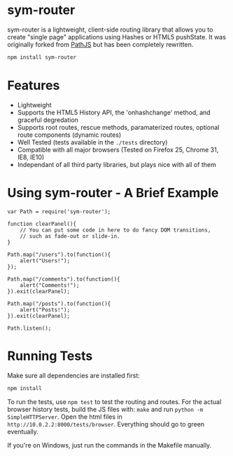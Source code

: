 # sym-router

sym-router is a lightweight, client-side routing library that allows you to
create "single page" applications using Hashes or HTML5 pushState. It was
originally forked from [PathJS](https://github.com/mtrpcic/pathjs) but has been
completely rewritten.

```bash
npm install sym-router
```

# Features

* Lightweight
* Supports the HTML5 History API, the 'onhashchange' method, and graceful
  degredation
* Supports root routes, rescue methods, paramaterized routes, optional route
  components (dynamic routes)
* Well Tested (tests available in the `./tests` directory)
* Compatible with all major browsers (Tested on Firefox 25, Chrome 31, IE8, IE10)
* Independant of all third party libraries, but plays nice with all of them

# Using sym-router - A Brief Example

    var Path = require('sym-router');

    function clearPanel(){
        // You can put some code in here to do fancy DOM transitions,
        // such as fade-out or slide-in.
    }

    Path.map("/users").to(function(){
        alert("Users!");
    });

    Path.map("/comments").to(function(){
        alert("Comments!");
    }).exit(clearPanel);

    Path.map("/posts").to(function(){
        alert("Posts!");
    }).exit(clearPanel);

    Path.listen();

# Running Tests

Make sure all dependencies are installed first:

```bash
npm install
```

To run the tests, use `npm test` to test the routing and routes.
For the actual browser history tests, build the JS files with:
`make` and run `python -m SimpleHTTPServer`. Open the html files in
`http://10.0.2.2:8000/tests/browser`. Everything should go to green eventually.

If you're on Windows, just run the commands in the Makefile manually.
